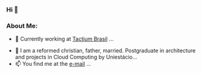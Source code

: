 ### Hi 👋


<!--**darthbmo/darthbmo** is a ✨ _special_ ✨ repository because its `README.md` (this file) appears on your GitHub profile. -->

### About Me:

- 🔭 Currently working at [Tactium Brasil](https://www.tactium.com.br/) ...
<!-- - 🤔 I’m looking for help with ... -->
- 💬 I am a reformed christian, father, married. Postgraduate in architecture and projects in Cloud Computing by Uniestácio...
- 📫 You find me at the [e-mail](mailto:connectionreverse@gmail.com) ...
<!-- - 😄 Pronouns: ... -->
<!-- - ⚡ Fun fact: ... -->

